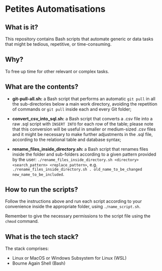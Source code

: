 # Petites Automatisations

## What is it?

This repository contains Bash scripts that automate generic or data tasks that might be tedious, repetitive, or time-consuming. 

## Why?

To free up time for other relevant or complex tasks. 

## What are the contents? 

* **git-pull-all.sh:** a Bash script that performs an automatic ```git pull``` in all the sub-directories below a main work directory, avoiding the repetition of commands or ```git pull``` inside each and every Git folder;

* **convert_csv_into_sql.sh:** a Bash script that converts a .csv file into a raw .sql script with ```INSERT INTO``` for each row of the table; please note that this conversion will be useful in smaller or medium-sized .csv files and it might be necessary to make further adjustments in the .sql file, according to the relational table and database syntax; 

* **rename_files_inside_directory.sh:** a Bash script that renames files inside the folder and sub-folders according to a given pattern provided by the user: ```./rename_files_inside_directory.sh <directory> <search_pattern> <replace_pattern>```, e.g. ```./rename_files_inside_directory.sh . old_name_to_be_changed new_name_to_be_included```.

## How to run the scripts?

Follow the instructions above and run each script according to your convenience inside the appropriate folder, using ```./name_script.sh```.

Remember to give the necessary permissions to the script file using the ```chmod``` command.

## What is the tech stack?

The stack comprises:

* Linux or MacOS or Windows Subsystem for Linux (WSL)
* Bourne Again Shell (Bash)
